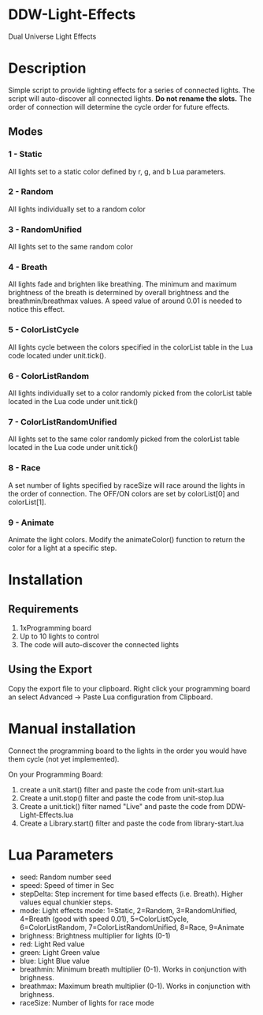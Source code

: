 # DDW-Light-Effects
Dual Universe Light Effects

# Description
Simple script to provide lighting effects for a series of connected lights.  The script will auto-discover all connected lights. **Do not rename the slots.**  The order of connection will determine the cycle order for future effects.

## Modes
### 1 - Static
All lights set to a static color defined by r, g, and b Lua parameters.
### 2 - Random
All lights individually set to a random color
### 3 - RandomUnified
All lights set to the same random color
### 4 - Breath
All lights fade and brighten like breathing.  The minimum and maximum brightness of the breath is determined by overall brightness and the breathmin/breathmax values. A speed value of around 0.01 is needed to notice this effect.
### 5 - ColorListCycle
All lights cycle between the colors specified in the colorList table in the Lua code located under unit.tick().
### 6 - ColorListRandom
All lights individually set to a color randomly picked from the colorList table located in the Lua code under unit.tick()
### 7 - ColorListRandomUnified
All lights set to the same color randomly picked from the colorList table located in the Lua code under unit.tick()
### 8 - Race
A set number of lights specified by raceSize will race around the lights in the order of connection.  The OFF/ON colors are set by colorList[0] and colorList[1].
### 9 - Animate
Animate the light colors.  Modify the animateColor() function to return the color for a light at a specific step.

# Installation
## Requirements
1. 1xProgramming board
2. Up to 10 lights to control
3. The code will auto-discover the connected lights

## Using the Export
Copy the export file to your clipboard. Right click your programming board an select Advanced -> Paste Lua configuration from Clipboard.

# Manual installation
Connect the programming board to the lights in the order you would have them cycle (not yet implemented).

On your Programming Board:
1. create a unit.start() filter and paste the code from unit-start.lua
2. Create a unit.stop() filter and paste the code from unit-stop.lua
3. Create a unit.tick() filter named "Live" and paste the code from DDW-Light-Effects.lua
4. Create a Library.start() filter and paste the code from library-start.lua


# Lua Parameters
* seed: Random number seed
* speed: Speed of timer in Sec
* stepDelta: Step increment for time based effects (i.e. Breath). Higher values equal chunkier steps.
* mode: Light effects mode: 1=Static, 2=Random, 3=RandomUnified, 4=Breath (good with speed 0.01), 5=ColorListCycle, 6=ColorListRandom, 7=ColorListRandomUnified, 8=Race, 9=Animate
* brighness: Brightness multiplier for lights (0-1)
* red: Light Red value
* green: Light Green value
* blue: Light Blue value
* breathmin: Minimum breath multiplier (0-1). Works in conjunction with brighness.
* breathmax: Maximum breath multiplier (0-1). Works in conjunction with brighness.
* raceSize: Number of lights for race mode